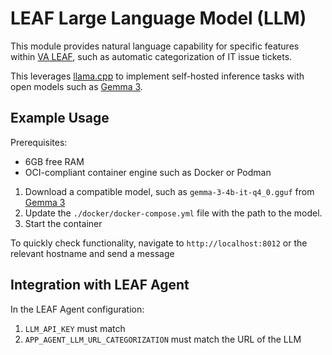 # LEAF Large Language Model (LLM)

This module provides natural language capability for specific features within [VA LEAF](https://github.com/department-of-veterans-affairs/LEAF), such as automatic categorization of IT issue tickets.

This leverages [llama.cpp](https://github.com/ggml-org/llama.cpp) to implement self-hosted inference tasks with open models such as [Gemma 3](https://huggingface.co/google/gemma-3-4b-it-qat-q4_0-gguf).

## Example Usage
Prerequisites:
- 6GB free RAM
- OCI-compliant container engine such as Docker or Podman

1. Download a compatible model, such as `gemma-3-4b-it-q4_0.gguf` from [Gemma 3](https://huggingface.co/google/gemma-3-4b-it-qat-q4_0-gguf)
2. Update the `./docker/docker-compose.yml` file with the path to the model.
3. Start the container

To quickly check functionality, navigate to `http://localhost:8012` or the relevant hostname and send a message

## Integration with LEAF Agent
In the LEAF Agent configuration:
1. `LLM_API_KEY` must match
2. `APP_AGENT_LLM_URL_CATEGORIZATION` must match the URL of the LLM
